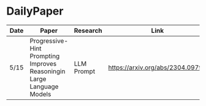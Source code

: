 # DailyPaper
|  Date  |  Paper   | Research | Link |  Appendix |
|  ---- |  ----  | ----  | ----  | ----  |
|  5/15  | Progressive-Hint Prompting Improves Reasoningin Large Language Models| LLM Prompt |https://arxiv.org/abs/2304.09797| |
